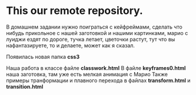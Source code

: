 <h1>This our remote repository.</h1>

В домашнем задании нужно поиграться с кейфреймами, сделать что нибудь прикольное с нашей заготовкой и нашими картинками, марио с луиджи ездят по дороге, тучка летает, цветочки растут, тут что вы нафантазируете, то и делаете, может как я сказал.

Появилась новая папка <b>css3</b> 

Наша работа в классе файле <b>classwork.html</b>
В файле <b>keyframes0.html</b> наша заготовка, там уже есть мелкая анимация с Марио
Также примеры транформации и плавного перехода в файлах <b>transform.html</b>
и <b>transition.html</b>
